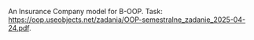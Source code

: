 An Insurance Company model for B-OOP.
Task: https://oop.useobjects.net/zadania/OOP-semestralne_zadanie_2025-04-24.pdf.
